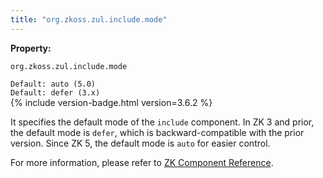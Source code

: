 ```yaml
---
title: "org.zkoss.zul.include.mode"
---
```


**Property:**

`org.zkoss.zul.include.mode`

`Default: auto (5.0)`  
`Default: defer (3.x)`  
{% include version-badge.html version=3.6.2 %}

It specifies the default mode of the `include` component. In ZK 3 and
prior, the default mode is `defer`, which is backward-compatible with
the prior version. Since ZK 5, the default mode is `auto` for easier
control.

For more information, please refer to [ZK Component Reference]({{site.baseurl}}/zk_component_ref/include).
